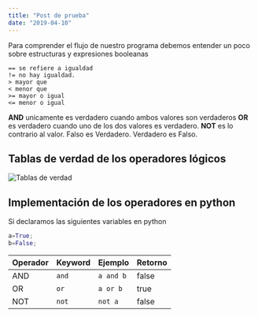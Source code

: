 ```yaml
---
title: "Post de prueba"
date: "2019-04-10"
---
```


Para comprender el flujo de nuestro programa debemos entender un poco sobre estructuras y expresiones booleanas
``` python{numberLines: true}
== se refiere a igualdad
!= no hay igualdad.
> mayor que
< menor que
>= mayor o igual
<= menor o igual 
 ```

**AND** unicamente es verdadero cuando ambos valores son verdaderos
**OR** es verdadero cuando uno de los dos valores es verdadero.
**NOT** es lo contrario al valor. Falso es Verdadero. Verdadero es Falso.

## Tablas de verdad de los operadores lógicos

![Tablas de verdad](/home/edevars/Boostnote/img/comparaciones.jpg)

## Implementación de los operadores en python

Si declaramos las siguientes variables en python

```python
a=True;
b=False;
```

Operador | Keyword | Ejemplo | Retorno
-- | -- | -- | --
AND | `and` | ``` a and b ```| false |
OR |`or`| `a or b` | true | 
NOT |`not` | `not a`| false |